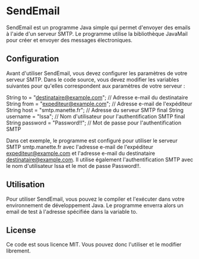 # SendEmail

SendEmail est un programme Java simple qui permet d'envoyer des emails à l'aide d'un serveur SMTP. Le programme utilise la bibliothèque JavaMail pour créer et envoyer des messages électroniques.

## Configuration

Avant d'utiliser SendEmail, vous devez configurer les paramètres de votre serveur SMTP. Dans le code source, vous devez modifier les variables suivantes pour qu'elles correspondent aux paramètres de votre serveur :

String to = "destinataire@example.com"; // Adresse e-mail du destinataire
String from = "expediteur@example.com"; // Adresse e-mail de l'expéditeur
String host = "smtp.manette.fr"; // Adresse du serveur SMTP
final String username = "Issa"; // Nom d'utilisateur pour l'authentification SMTP
final String password = "Password!!"; // Mot de passe pour l'authentification SMTP

Dans cet exemple, le programme est configuré pour utiliser le serveur SMTP smtp.manette.fr avec l'adresse e-mail de l'expéditeur expediteur@example.com et l'adresse e-mail du destinataire destinataire@example.com. Il utilise également l'authentification SMTP avec le nom d'utilisateur Issa et le mot de passe Password!!.

## Utilisation

Pour utiliser SendEmail, vous pouvez le compiler et l'exécuter dans votre environnement de développement Java. Le programme enverra alors un email de test à l'adresse spécifiée dans la variable to.

## License

Ce code est sous licence MIT. Vous pouvez donc l'utiliser et le modifier librement.
